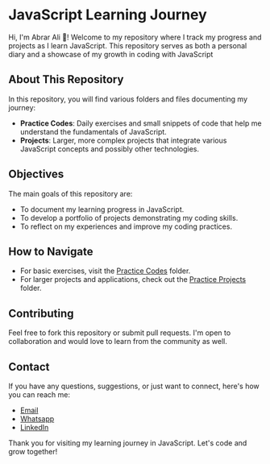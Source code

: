 # JavaScript Learning Journey

Hi, I'm Abrar Ali 👋! Welcome to my repository where I track my progress and projects as I learn JavaScript. This repository serves as both a personal diary and a showcase of my growth in coding with JavaScript

## About This Repository

In this repository, you will find various folders and files documenting my journey:
- **Practice Codes**: Daily exercises and small snippets of code that help me understand the fundamentals of JavaScript.
- **Projects**: Larger, more complex projects that integrate various JavaScript concepts and possibly other technologies.

## Objectives
The main goals of this repository are:
- To document my learning progress in JavaScript.
- To develop a portfolio of projects demonstrating my coding skills.
- To reflect on my experiences and improve my coding practices.

## How to Navigate
- For basic exercises, visit the [Practice Codes](/Practice%20Code) folder.
- For larger projects and applications, check out the [Practice Projects](/Practice%20Project)   folder.

## Contributing
Feel free to fork this repository or submit pull requests. I'm open to collaboration and would love to learn from the community as well.

## Contact
If you have any questions, suggestions, or just want to connect, here's how you can reach me:
- [Email](abrarali.se@gmail.com)
- [Whatsapp](https://wa.me/923411193641)
- [LinkedIn ](https://www.linkedin.com/in/abrar-ali-se)

Thank you for visiting my learning journey in JavaScript. Let's code and grow together!
